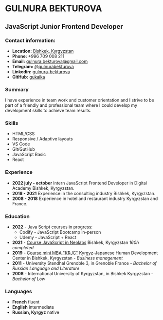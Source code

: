 # GULNURA BEKTUROVA  

## JavaScript Junior Frontend Developer

### Contact information:
* __Location:__ [Bishkek, Kyrgyzstan](https://tinyurl.com/yycz3enb)
* __Phone:__ +996 709 008 211
* __Email:__ gulnura.bekturova@gmail.com
* __Telegram:__ [@gulnurabekturova](https://t.me/gulnurabekturova)
* __Linkedin:__ [gulnura-bekturova](https://www.linkedin.com/in/gulnura-bekturova-b34b74227/)
* __GitHub:__ [gukaika](https://github.com/Gukaika)

### Summary 
I have experience in team work and customer orientation and I strive to be part of a friendly and professional team where I could develop my development skills to achieve team results. 

### Skills
* HTML/CSS
* Responsive / Adaptive layouts
* VS Code
* Git/GutHub
* JavaScript Basic
* React


### Experience
* __2022 july - october__ Intern JavaScript Frontend Developer in Digital Academy Bishkek, Kyrgyzstan.
* __2018 - 2021__ Experience in the consulting industry Bishkek, Kyrgyzstan. 
* __2008 - 2018__ Experience in hotel and restaurant industry Kyrgyzstan and France.

### Education
* __2022__ - Java Script courses in progress:
    + Codify - JavaScript Bootcamp in-person
    + Udemy - JavaScript + React
* __2021__ - [Course JavaScript in Neolabs](https://www.instagram.com/p/CUcQibzoPF8/) Bishkek, Kyrgyzstan *160h completed*
* __2019__ - [Course mini MBA "KRJC"](https://www.instagram.com/p/B0DYZGbHjvY/) Kyrgyz-Japanese Human Development Center in Bishkek, Kyrgyzstan - *Business management*
* __2011__ - University Stendhal Grenoble 3, in Grenoble France - *Bachelor of Russian Language and Literature*
* __2006__ - International University of Kyrgyzstan, in Bishkek Kyrgyzstan - *Bachelor of Low*

### Languages
* __French__ fluent 
* __English__ intermediate
* __Russian, Kyrgyz__ native
